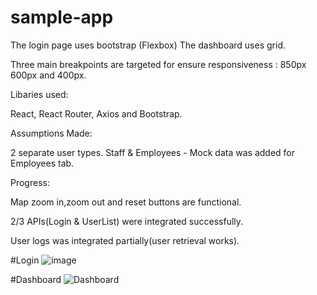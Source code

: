 # sample-app

The login page uses bootstrap (Flexbox)
The dashboard uses grid.

Three main breakpoints are targeted for ensure responsiveness : 850px 600px and 400px.


Libaries used:

React, React Router, Axios and Bootstrap.

Assumptions Made:

2 separate user types. Staff & Employees - Mock data was added for Employees tab.

Progress:

Map zoom in,zoom out and reset buttons are functional.

2/3 APIs(Login & UserList) were integrated successfully.

User logs was integrated partially(user retrieval works).

#Login
![image](https://user-images.githubusercontent.com/16056956/174109345-73c52d46-73ca-4518-bd71-6579a0dd95d0.png)

#Dashboard
![Dashboard](https://user-images.githubusercontent.com/16056956/174109481-32235e97-1146-4c4a-98d9-25f7fb5ef45b.png)
